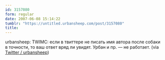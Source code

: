 ```yaml
---
id: 3157080
form: regular
date: 2007-06-08 15:14:22
tumblr: "https://untitled.urbansheep.com/post/3157080"
title:
---
```


<p>urbansheep: TWIMC: если в твиттере не писать имя автора после собаки в точности, то ваш ответ вряд ли увидят. Урбан и пр. — не работает. (via <a href="http://twitter.com/urbansheep/statuses/95848192">Twitter / urbansheep</a>)</p>


